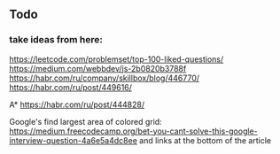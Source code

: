 ## Todo

### take ideas from here:
https://leetcode.com/problemset/top-100-liked-questions/
https://medium.com/webbdev/js-2b0820b3788f
https://habr.com/ru/company/skillbox/blog/446770/
https://habr.com/ru/post/449616/

A*
https://habr.com/ru/post/444828/

Google's find largest area of colored grid:
https://medium.freecodecamp.org/bet-you-cant-solve-this-google-interview-question-4a6e5a4dc8ee
and links at the bottom of the article

